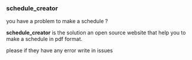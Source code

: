 ### schedule_creator

you have a problem to make a schedule ?

**schedule_creator** is the solution an open source website that help you to make
a schedule in pdf format.

please if they have any error write in issues
